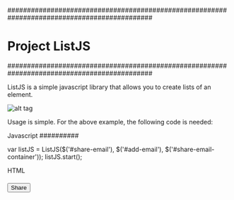 #############################################################################################
# Project ListJS
#############################################################################################

ListJS is a simple javascript library that allows you to create lists of an 
element.

![alt tag](https://raw.github.com/seanpo/listjs/master/img/example.png)

Usage is simple. For the above example, the following code is needed:

Javascript
##########

var listJS = ListJS($('#share-email'), $('#add-email'), $('#share-email-container'));
listJS.start();

HTML
####
<div id='share-email' hidden>
    <div>
        <input type="email" placeholder="Email">
    </div>
</div>
<div id="share-email-container">
    <input type="button" value="Share">
    <div id="add-email"> </div>
</div>
